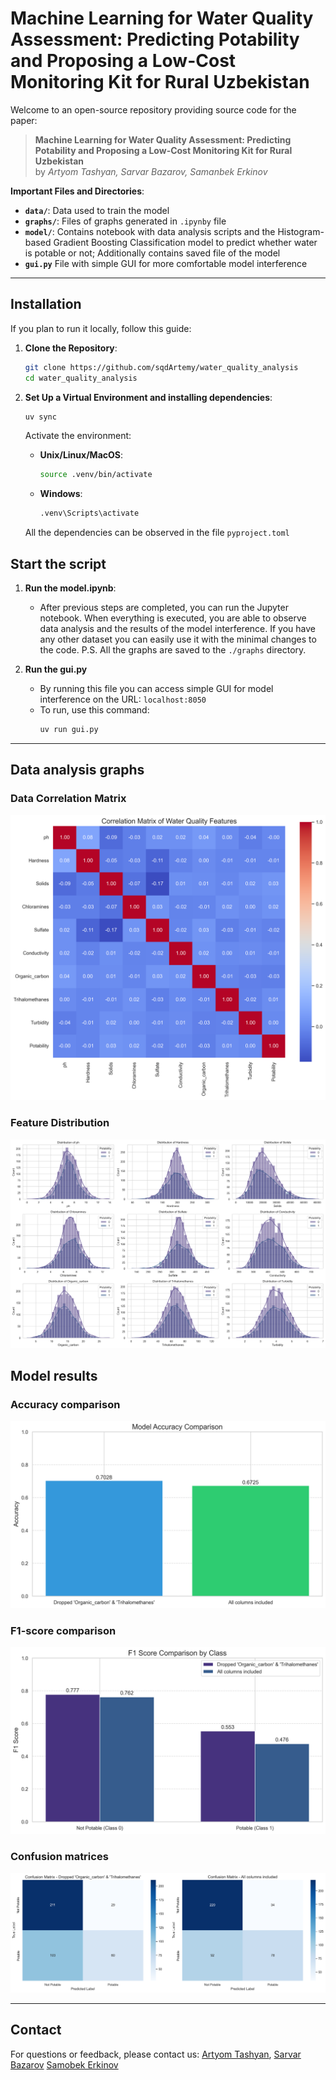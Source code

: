 # Machine Learning for Water Quality Assessment: Predicting Potability and Proposing a Low-Cost Monitoring Kit for Rural Uzbekistan

Welcome to an open-source repository providing source code for the paper:

> **Machine Learning for Water Quality Assessment:
Predicting Potability and Proposing a Low-Cost Monitoring
Kit for Rural Uzbekistan**  
> by *Artyom Tashyan, Sarvar Bazarov, Samanbek Erkinov*


**Important Files and Directories**:

- **`data/`**: Data used to train the model
- **`graphs/`**: Files of graphs generated in `.ipynby` file
- **`model/`**: Contains notebook with data analysis scripts and the Histogram-based Gradient Boosting Classification model to predict whether water is potable or not; Additionally contains saved file of the model
- **`gui.py`** File with simple GUI for more comfortable model interference
---

## Installation

If you plan to run it locally, follow this guide:

1. **Clone the Repository**:
    ```bash
    git clone https://github.com/sqdArtemy/water_quality_analysis
    cd water_quality_analysis
    ```

2. **Set Up a Virtual Environment and installing dependencies**:

    ```bash
    uv sync
    ```
    Activate the environment:
    - **Unix/Linux/MacOS**:
        ```bash
        source .venv/bin/activate
        ```
    - **Windows**:
        ```bash
        .venv\Scripts\activate
        ```

    All the dependencies can be observed in the file `pyproject.toml`

## Start the script
1) **Run the model.ipynb**:
    - After previous steps are completed, you can run the Jupyter notebook. When everything is executed, you are able to observe data analysis and the results of the model interference.
    If you have any other dataset you can easily use it with the minimal changes to the code.
    P.S. All the graphs are saved to the `./graphs` directory.

2) **Run the gui.py**
    - By running this file you can access simple GUI for model interference on the URL: `localhost:8050`
    - To run, use this command:
        ```bash
        uv run gui.py
        ```

---

## Data analysis graphs

### Data Correlation Matrix
![Data Correlation Matrix](./graphs/correlation_matrix.png)

### Feature Distribution
![Feature Distribution](./graphs/feature_distributions.png)

## Model results

### Accuracy comparison
![Accuracy comparison](./graphs/model_accuracy_comparison.png)

### F1-score comparison
![Accuracy comparison](./graphs/f1_score_comparison.png)

### Confusion matrices
![Accuracy comparison](./graphs/confusion_matrices.png)

---


## Contact

For questions or feedback, please contact us: 
[Artyom Tashyan](mailto:sqd.artemy@gmail.com),
[Sarvar Bazarov](mailto:s.bazarov@student.inha.uz)
[Samobek Erkinov](mailto:s.erkinov2@student.inha.uz)

